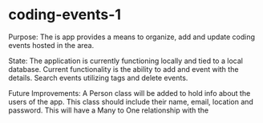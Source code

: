 # coding-events-1

Purpose: The is app provides a means to organize, add and update coding events hosted in the area. 

State: The application is currently functioning locally and tied to a local database. Current functionality is the ability to add and event with the details. Search events utilizing tags and delete events.

Future Improvements: A Person class will be added to hold info about the users of the app. This class should include their name, email, location and password. This will have a Many to One relationship with the 

